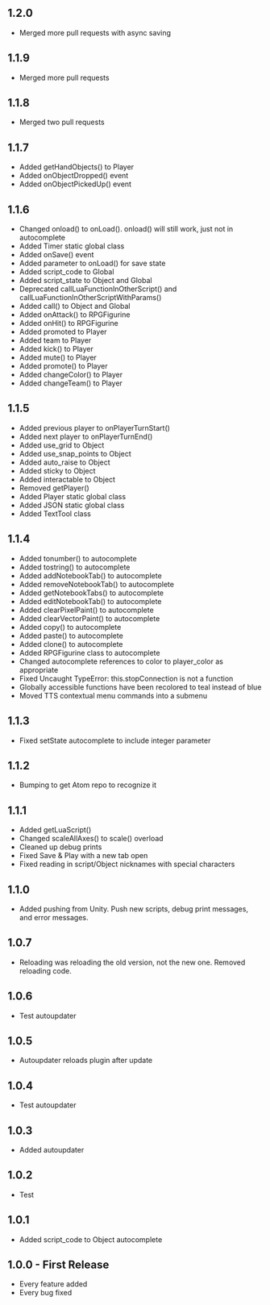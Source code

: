 ## 1.2.0
* Merged more pull requests with async saving

## 1.1.9
* Merged more pull requests

## 1.1.8
* Merged two pull requests

## 1.1.7
* Added getHandObjects() to Player
* Added onObjectDropped() event
* Added onObjectPickedUp() event

## 1.1.6
* Changed onload() to onLoad(). onload() will still work, just not in autocomplete
* Added Timer static global class
* Added onSave() event
* Added parameter to onLoad() for save state
* Added script_code to Global
* Added script_state to Object and Global
* Deprecated callLuaFunctionInOtherScript() and callLuaFunctionInOtherScriptWithParams()
* Added call() to Object and Global
* Added onAttack() to RPGFigurine
* Added onHit() to RPGFigurine
* Added promoted to Player
* Added team to Player
* Added kick() to Player
* Added mute() to Player
* Added promote() to Player
* Added changeColor() to Player
* Added changeTeam() to Player

## 1.1.5
* Added previous player to onPlayerTurnStart()
* Added next player to onPlayerTurnEnd()
* Added use_grid to Object
* Added use_snap_points to Object
* Added auto_raise to Object
* Added sticky to Object
* Added interactable to Object
* Removed getPlayer()
* Added Player static global class
* Added JSON static global class
* Added TextTool class

## 1.1.4
* Added tonumber() to autocomplete
* Added tostring() to autocomplete
* Added addNotebookTab() to autocomplete
* Added removeNotebookTab() to autocomplete
* Added getNotebookTabs() to autocomplete
* Added editNotebookTab() to autocomplete
* Added clearPixelPaint() to autocomplete
* Added clearVectorPaint() to autocomplete
* Added copy() to autocomplete
* Added paste() to autocomplete
* Added clone() to autocomplete
* Added RPGFigurine class to autocomplete
* Changed autocomplete references to color to player_color as appropriate
* Fixed Uncaught TypeError: this.stopConnection is not a function
* Globally accessible functions have been recolored to teal instead of blue
* Moved TTS contextual menu commands into a submenu

## 1.1.3
* Fixed setState autocomplete to include integer parameter

## 1.1.2
* Bumping to get Atom repo to recognize it

## 1.1.1
* Added getLuaScript()
* Changed scaleAllAxes() to scale() overload
* Cleaned up debug prints
* Fixed Save & Play with a new tab open
* Fixed reading in script/Object nicknames with special characters

## 1.1.0
* Added pushing from Unity. Push new scripts, debug print messages, and error messages.

## 1.0.7
* Reloading was reloading the old version, not the new one. Removed reloading code.

## 1.0.6
* Test autoupdater

## 1.0.5
* Autoupdater reloads plugin after update

## 1.0.4
* Test autoupdater

## 1.0.3
* Added autoupdater

## 1.0.2
* Test

## 1.0.1
* Added script_code to Object autocomplete

## 1.0.0 - First Release
* Every feature added
* Every bug fixed
